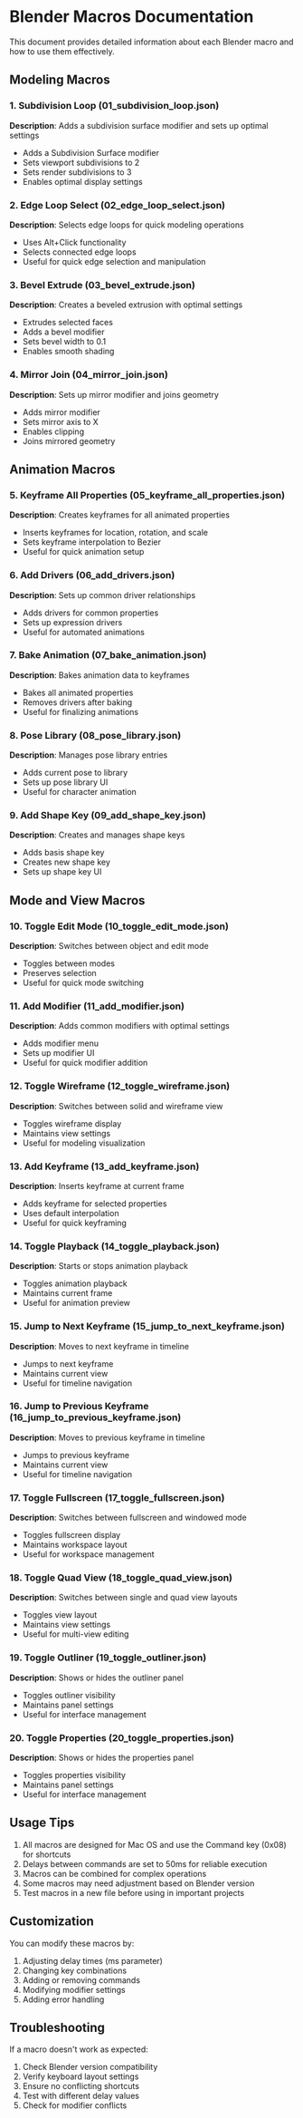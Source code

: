 # Blender Macros Documentation

This document provides detailed information about each Blender macro and how to use them effectively.

## Modeling Macros

### 1. Subdivision Loop (01_subdivision_loop.json)
**Description**: Adds a subdivision surface modifier and sets up optimal settings
- Adds a Subdivision Surface modifier
- Sets viewport subdivisions to 2
- Sets render subdivisions to 3
- Enables optimal display settings

### 2. Edge Loop Select (02_edge_loop_select.json)
**Description**: Selects edge loops for quick modeling operations
- Uses Alt+Click functionality
- Selects connected edge loops
- Useful for quick edge selection and manipulation

### 3. Bevel Extrude (03_bevel_extrude.json)
**Description**: Creates a beveled extrusion with optimal settings
- Extrudes selected faces
- Adds a bevel modifier
- Sets bevel width to 0.1
- Enables smooth shading

### 4. Mirror Join (04_mirror_join.json)
**Description**: Sets up mirror modifier and joins geometry
- Adds mirror modifier
- Sets mirror axis to X
- Enables clipping
- Joins mirrored geometry

## Animation Macros

### 5. Keyframe All Properties (05_keyframe_all_properties.json)
**Description**: Creates keyframes for all animated properties
- Inserts keyframes for location, rotation, and scale
- Sets keyframe interpolation to Bezier
- Useful for quick animation setup

### 6. Add Drivers (06_add_drivers.json)
**Description**: Sets up common driver relationships
- Adds drivers for common properties
- Sets up expression drivers
- Useful for automated animations

### 7. Bake Animation (07_bake_animation.json)
**Description**: Bakes animation data to keyframes
- Bakes all animated properties
- Removes drivers after baking
- Useful for finalizing animations

### 8. Pose Library (08_pose_library.json)
**Description**: Manages pose library entries
- Adds current pose to library
- Sets up pose library UI
- Useful for character animation

### 9. Add Shape Key (09_add_shape_key.json)
**Description**: Creates and manages shape keys
- Adds basis shape key
- Creates new shape key
- Sets up shape key UI

## Mode and View Macros

### 10. Toggle Edit Mode (10_toggle_edit_mode.json)
**Description**: Switches between object and edit mode
- Toggles between modes
- Preserves selection
- Useful for quick mode switching

### 11. Add Modifier (11_add_modifier.json)
**Description**: Adds common modifiers with optimal settings
- Adds modifier menu
- Sets up modifier UI
- Useful for quick modifier addition

### 12. Toggle Wireframe (12_toggle_wireframe.json)
**Description**: Switches between solid and wireframe view
- Toggles wireframe display
- Maintains view settings
- Useful for modeling visualization

### 13. Add Keyframe (13_add_keyframe.json)
**Description**: Inserts keyframe at current frame
- Adds keyframe for selected properties
- Uses default interpolation
- Useful for quick keyframing

### 14. Toggle Playback (14_toggle_playback.json)
**Description**: Starts or stops animation playback
- Toggles animation playback
- Maintains current frame
- Useful for animation preview

### 15. Jump to Next Keyframe (15_jump_to_next_keyframe.json)
**Description**: Moves to next keyframe in timeline
- Jumps to next keyframe
- Maintains current view
- Useful for timeline navigation

### 16. Jump to Previous Keyframe (16_jump_to_previous_keyframe.json)
**Description**: Moves to previous keyframe in timeline
- Jumps to previous keyframe
- Maintains current view
- Useful for timeline navigation

### 17. Toggle Fullscreen (17_toggle_fullscreen.json)
**Description**: Switches between fullscreen and windowed mode
- Toggles fullscreen display
- Maintains workspace layout
- Useful for workspace management

### 18. Toggle Quad View (18_toggle_quad_view.json)
**Description**: Switches between single and quad view layouts
- Toggles view layout
- Maintains view settings
- Useful for multi-view editing

### 19. Toggle Outliner (19_toggle_outliner.json)
**Description**: Shows or hides the outliner panel
- Toggles outliner visibility
- Maintains panel settings
- Useful for interface management

### 20. Toggle Properties (20_toggle_properties.json)
**Description**: Shows or hides the properties panel
- Toggles properties visibility
- Maintains panel settings
- Useful for interface management

## Usage Tips

1. All macros are designed for Mac OS and use the Command key (0x08) for shortcuts
2. Delays between commands are set to 50ms for reliable execution
3. Macros can be combined for complex operations
4. Some macros may need adjustment based on Blender version
5. Test macros in a new file before using in important projects

## Customization

You can modify these macros by:
1. Adjusting delay times (ms parameter)
2. Changing key combinations
3. Adding or removing commands
4. Modifying modifier settings
5. Adding error handling

## Troubleshooting

If a macro doesn't work as expected:
1. Check Blender version compatibility
2. Verify keyboard layout settings
3. Ensure no conflicting shortcuts
4. Test with different delay values
5. Check for modifier conflicts 